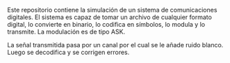 Este repositorio contiene la simulación de un sistema de comunicaciones digitales. El sistema es capaz de tomar un archivo de cualquier formato digital, lo convierte en binario, lo codifica en símbolos, lo modula y lo transmite. La modulación es de tipo ASK.

La señal transmitida pasa por un canal por el cual se le añade ruido blanco. Luego se decodifica y se corrigen errores.
